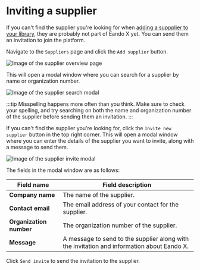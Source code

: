 # Inviting a supplier

If you can't find the supplier you're looking for when [adding a suppplier to your library](/documentation/supplier/adding-a-supplier), they are probably not part of Eando X yet. You can send them an invitation to join the platform.

Navigate to the `Suppliers` page and click the `Add supplier` button.

![Image of the supplier overview page](/images/supplier/add-supplier-button.jpg)

This will open a modal window where you can search for a supplier by name or organization number.

![Image of the supplier search modal](/images/supplier/add-supplier-modal.jpg)

:::tip
Misspelling happens more often than you think. Make sure to check your spelling, and try searching on both the name and organization number of the supplier before sending them an invitation.
:::

If you can't find the supplier you're looking for, click the `Invite new supplier` button in the top right corner. This will open a modal window where you can enter the details of the supplier you want to invite, along with a message to send them.

![Image of the supplier invite modal](/images/supplier/invite-supplier-modal.jpg)

The fields in the modal window are as follows:

| Field name              | Field description                                                                          |
| ----------------------- | ------------------------------------------------------------------------------------------ |
| **Company name**        | The name of the supplier.                                                                  |
| **Contact email**       | The email address of your contact for the supplier.                                        |
| **Organization number** | The organization number of the supplier.                                                   |
| **Message**             | A message to send to the supplier along with the invitation and information about Eando X. |

Click `Send invite` to send the invitation to the supplier.

<!-- FIXME: Add a link to the email that is sent to the supplier -->
